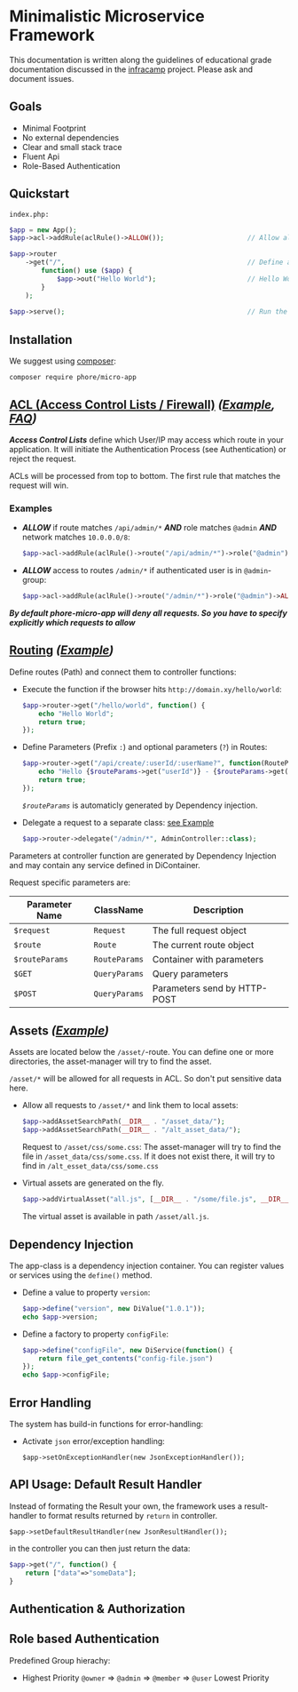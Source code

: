 # Minimalistic Microservice Framework

This documentation is written along the guidelines of educational grade documentation discussed in the 
[infracamp](https://github.com/infracamp/infracamp/blob/master/DOCUMENTATION_GUIDE.md) project. Please ask and
document issues.

## Goals

- Minimal Footprint
- No external dependencies
- Clear and small stack trace
- Fluent Api
- Role-Based Authentication

## Quickstart

```index.php:```
```php
$app = new App();
$app->acl->addRule(aclRule()->ALLOW());                     // Allow all requests

$app->router
    ->get("/",                                              // Define a Action for HTTP-GET-Requests to /
        function() use ($app) {                             
            $app->out("Hello World");                       // Hello World!
        }
    );
    
$app->serve();                                              // Run the App
```

## Installation

We suggest using [composer](http://getcomposer.com):

```
composer require phore/micro-app
``` 

## [ACL (Access Control Lists / Firewall)](doc/acl/acl.md) *([Example](doc/acl/acl.php), [FAQ](doc/acl/acl-faq.md))*


***Access Control Lists*** define which User/IP may access which route in
your application. It will initiate the Authentication Process (see Authentication)
or reject the request.

ACLs will be processed from top to bottom. The first rule that matches the request
will win.

### Examples

- ***ALLOW*** if route matches `/api/admin/*` ***AND*** role matches `@admin` ***AND*** network matches `10.0.0.0/8`:
    ```php
    $app->acl->addRule(aclRule()->route("/api/admin/*")->role("@admin")->network("10.0.0.0/8")->ALLOW());
    ```

- ***ALLOW*** access to routes `/admin/*` if authenticated user is in `@admin`-group:
    ```php
    $app->acl->addRule(aclRule()->route("/admin/*")->role("@admin")->ALLOW());
    ```


***By default phore-micro-app will deny all requests. So you have to specify explicitly
which requests to allow***

## [Routing](docs/router/routing.md) *([Example](docs/router/routing-example.php))*

Define routes (Path) and connect them to controller functions:

- Execute the function if the browser hits `http://domain.xy/hello/world`:
  ```php
  $app->router->get("/hello/world", function() {
      echo "Hello World";
      return true; 
  });
  ```
  
- Define Parameters (Prefix `:`) and optional parameters (`?`) in Routes:
  ```php
  $app->router->get("/api/create/:userId/:userName?", function(RouteParams $routeParams) {
      echo "Hello {$routeParams->get("userId")} - {$routeParams->get("userName", 'Default Username')}";
      return true;
  });
  ```
  *`$routeParams`* is automaticly generated by Dependency injection.
  
- Delegate a request to a separate class: [see Example](doc/router/routing-delegate-example.php)
  ```php
  $app->router->delegate("/admin/*", AdminController::class);
  ```

Parameters at controller function are generated by Dependency Injection
and may contain any service defined in DiContainer.

Request specific parameters are:

| Parameter Name | ClassName        | Description                   |
|----------------|------------------|-------------------------------|
| `$request`     | `Request`        | The full request object       |
| `$route`       | `Route`          | The current route object      |
| `$routeParams` | `RouteParams`    | Container with parameters     |
| `$GET`         | `QueryParams`    | Query parameters              |
| `$POST`        | `QueryParams`    | Parameters send by HTTP-POST  |


## Assets *([Example](doc/assets/assets.php))*

Assets are located below the `/asset/`-route. You can define one or
more directories, the asset-manager will try to find the asset.

`/asset/*` will be allowed for all requests in ACL. So don't put
sensitive data here.

- Allow all requests to `/asset/*` and link them to local assets:
  ```php
  $app->addAssetSearchPath(__DIR__ . "/asset_data/");
  $app->addAssetSearchPath(__DIR__ . "/alt_asset_data/");
  ```
  Request to `/asset/css/some.css`: The asset-manager will try to
  find the file in `/asset_data/css/some.css`. If it does not exist there,
  it will try to find in `/alt_esset_data/css/some.css`
  
- Virtual assets are generated on the fly.
  ```php
  $app->addVirtualAsset("all.js", [__DIR__ . "/some/file.js", __DIR__ . "/some/other.js"]);
  ``` 
  The virtual asset is available in path `/asset/all.js`.


## Dependency Injection

The app-class is a dependency injection container. You can register
values or services using the `define()` method.

- Define a value to property `version`:
  ```php
  $app->define("version", new DiValue("1.0.1"));
  echo $app->version;
  ```
  
- Define a factory to property `configFile`:
  ```php
  $app->define("configFile", new DiService(function() {
      return file_get_contents("config-file.json") 
  });
  echo $app->configFile;
  ```

## Error Handling

The system has build-in functions for error-handling:

- Activate `json` error/exception handling:
  ```
  $app->setOnExceptionHandler(new JsonExceptionHandler());
  ```

## API Usage: Default Result Handler

Instead of formating the Result your own, the framework uses a
result-handler to format results returned by `return` in controller.

```
$app->setDefaultResultHandler(new JsonResultHandler());
```

in the controller you can then just return the data:

```php
$app->get("/", function() {
    return ["data"=>"someData"];
}
```


## Authentication & Authorization

## Role based Authentication

Predefined Group hierachy:

- Highest Priority `@owner` => `@admin` => `@member` => `@user` Lowest Priority
                            